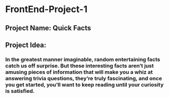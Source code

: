 # FrontEnd-Project-1
## Project Name: Quick Facts
## Project Idea: 
### In the greatest manner imaginable, random entertaining facts catch us off surprise. But these interesting facts aren’t just amusing pieces of information that will make you a whiz at answering trivia questions, they’re truly fascinating, and once you get started, you’ll want to keep reading until your curiosity is satisfied.

